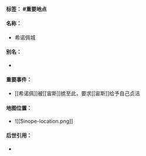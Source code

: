 #### 标签： #重要地点
#### 名称：
- 希诺佩城
#### 别名：
- 
#### 重要事件：
- [[希诺佩]]被[[宙斯]]掳至此，要求[[宙斯]]给予自己贞洁
#### 地图位置：
- ![[Sinope-location.png]]
#### 后世引用：
- 